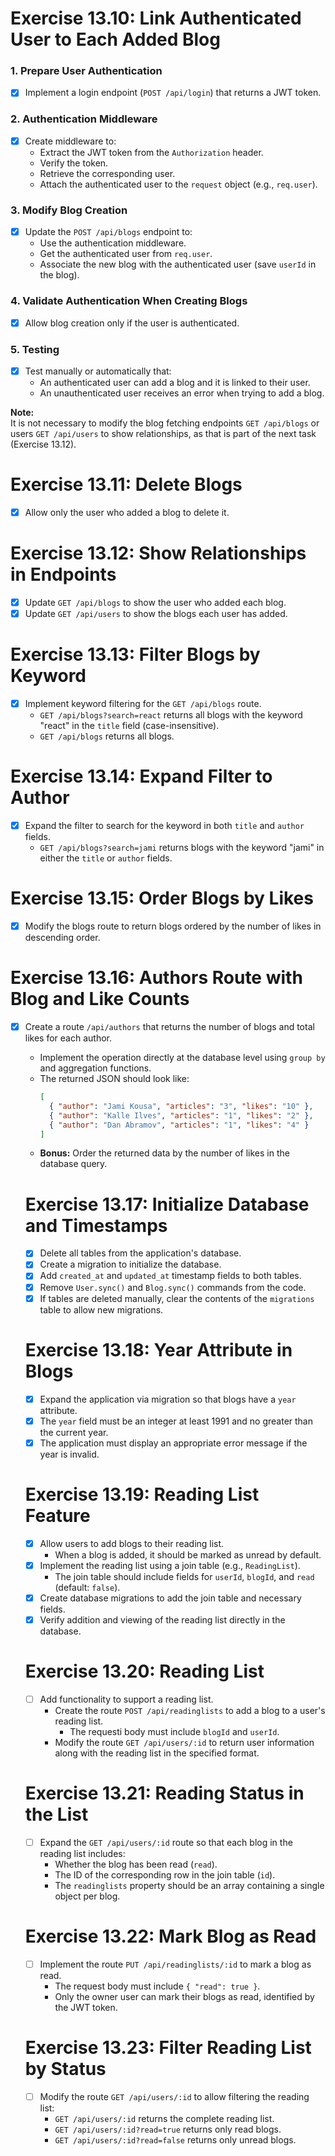 # Exercise 13.10: Link Authenticated User to Each Added Blog

### 1. Prepare User Authentication
- [x] Implement a login endpoint (`POST /api/login`) that returns a JWT token.

### 2. Authentication Middleware
- [x] Create middleware to:
  - Extract the JWT token from the `Authorization` header.
  - Verify the token.
  - Retrieve the corresponding user.
  - Attach the authenticated user to the `request` object (e.g., `req.user`).

### 3. Modify Blog Creation
- [x] Update the `POST /api/blogs` endpoint to:
  - Use the authentication middleware.
  - Get the authenticated user from `req.user`.
  - Associate the new blog with the authenticated user (save `userId` in the blog).

### 4. Validate Authentication When Creating Blogs
- [x] Allow blog creation only if the user is authenticated.

### 5. Testing
- [x] Test manually or automatically that:
  - An authenticated user can add a blog and it is linked to their user.
  - An unauthenticated user receives an error when trying to add a blog.

**Note:**  
It is not necessary to modify the blog fetching endpoints `GET /api/blogs` or users `GET /api/users` to show relationships, as that is part of the next task (Exercise 13.12).


# Exercise 13.11: Delete Blogs
- [x] Allow only the user who added a blog to delete it.

# Exercise 13.12: Show Relationships in Endpoints
- [x] Update `GET /api/blogs` to show the user who added each blog.
- [x] Update `GET /api/users` to show the blogs each user has added.

# Exercise 13.13: Filter Blogs by Keyword
- [x] Implement keyword filtering for the `GET /api/blogs` route.
  - `GET /api/blogs?search=react` returns all blogs with the keyword "react" in the `title` field (case-insensitive).
  - `GET /api/blogs` returns all blogs.

# Exercise 13.14: Expand Filter to Author
- [x] Expand the filter to search for the keyword in both `title` and `author` fields.
  - `GET /api/blogs?search=jami` returns blogs with the keyword "jami" in either the `title` or `author` fields.

# Exercise 13.15: Order Blogs by Likes
- [x] Modify the blogs route to return blogs ordered by the number of likes in descending order.

# Exercise 13.16: Authors Route with Blog and Like Counts
- [x] Create a route `/api/authors` that returns the number of blogs and total likes for each author.
  - Implement the operation directly at the database level using `group by` and aggregation functions.
  - The returned JSON should look like:
    ```json
    [
      { "author": "Jami Kousa", "articles": "3", "likes": "10" },
      { "author": "Kalle Ilves", "articles": "1", "likes": "2" },
      { "author": "Dan Abramov", "articles": "1", "likes": "4" }
    ]
    ```
  - **Bonus:** Order the returned data by the number of likes in the database query.
  
  # Exercise 13.17: Initialize Database and Timestamps
  - [x] Delete all tables from the application's database.
  - [x] Create a migration to initialize the database.
  - [x] Add `created_at` and `updated_at` timestamp fields to both tables.
  - [x] Remove `User.sync()` and `Blog.sync()` commands from the code.
  - [x] If tables are deleted manually, clear the contents of the `migrations` table to allow new migrations.

  # Exercise 13.18: Year Attribute in Blogs
  - [x] Expand the application via migration so that blogs have a `year` attribute.
  - [x] The `year` field must be an integer at least 1991 and no greater than the current year.
  - [x] The application must display an appropriate error message if the year is invalid.

  # Exercise 13.19: Reading List Feature
  - [x] Allow users to add blogs to their reading list.
    - When a blog is added, it should be marked as unread by default.
  - [x] Implement the reading list using a join table (e.g., `ReadingList`).
    - The join table should include fields for `userId`, `blogId`, and `read` (default: `false`).
  - [x] Create database migrations to add the join table and necessary fields.
  - [x] Verify addition and viewing of the reading list directly in the database.

  # Exercise 13.20: Reading List
  - [ ] Add functionality to support a reading list.
    - Create the route `POST /api/readinglists` to add a blog to a user's reading list.
      - The requesti body must include `blogId` and `userId`.
    - Modify the route `GET /api/users/:id` to return user information along with the reading list in the specified format.

  # Exercise 13.21: Reading Status in the List
  - [ ] Expand the `GET /api/users/:id` route so that each blog in the reading list includes:
    - Whether the blog has been read (`read`).
    - The ID of the corresponding row in the join table (`id`).
    - The `readinglists` property should be an array containing a single object per blog.

  # Exercise 13.22: Mark Blog as Read
  - [ ] Implement the route `PUT /api/readinglists/:id` to mark a blog as read.
    - The request body must include `{ "read": true }`.
    - Only the owner user can mark their blogs as read, identified by the JWT token.

  # Exercise 13.23: Filter Reading List by Status
  - [ ] Modify the route `GET /api/users/:id` to allow filtering the reading list:
    - `GET /api/users/:id` returns the complete reading list.
    - `GET /api/users/:id?read=true` returns only read blogs.
    - `GET /api/users/:id?read=false` returns only unread blogs.
